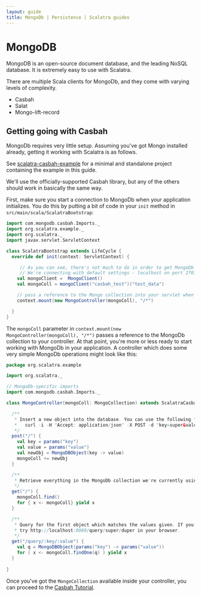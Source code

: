 ```yaml
---
layout: guide
title: MongoDb | Persistence | Scalatra guides
---
```


<div class="page-header">
  <h1>MongoDB</h1>
</div>

MongoDB is an open-source document database, and the leading NoSQL database. It is extremely easy to use with Scalatra. 

There are multiple Scala clients for MongoDb, and they come with varying levels of complexity. 

* Casbah
* Salat
* Mongo-lift-record

## Getting going with Casbah

MongoDb requires very little setup. Assuming you've got Mongo installed already, getting it working with Scalatra is as follows. 

<div class="alert alert-info">
  <span class="badge badge-info"><i class="icon-flag icon-white"></i></span>
  See
  <a href="https://github.com/scalatra/scalatra-website-examples/tree/master/2.2/persistence/scalatra-casbah-example">scalatra-casbah-example</a>
  for a minimal and standalone project containing the example in this guide.
</div>

We'll use the officially-supported Casbah library, but any of the others should work in basically the same way.

First, make sure you start a connection to MongoDb when your application initializes. You do this by putting a bit of code in your `init` method in `src/main/scala/ScalatraBootstrap`:

```scala
import com.mongodb.casbah.Imports._
import org.scalatra.example._
import org.scalatra._
import javax.servlet.ServletContext

class ScalatraBootstrap extends LifeCycle {
  override def init(context: ServletContext) {

     // As you can see, there's not much to do in order to get MongoDb working with Scalatra.
     // We're connecting with default settings - localhost on port 27017 - by calling MongoClient() with no arguments.
    val mongoClient =  MongoClient()
    val mongoColl = mongoClient("casbah_test")("test_data")

    // pass a reference to the Mongo collection into your servlet when you mount it at application start:
    context.mount(new MongoController(mongoColl), "/*")

  }
}
```

The `mongoColl` parameter in `context.mount(new MongoController(mongoColl), "/*")` passes a reference to the MongoDb collection to your controller. At that point, you're more or less ready to start working with MongoDb in your application. A controller which does some very simple MongoDb operations might look like this:


```scala
package org.scalatra.example

import org.scalatra._

// MongoDb-specific imports
import com.mongodb.casbah.Imports._

class MongoController(mongoColl: MongoCollection) extends ScalatraCasbahExampleStack {

  /**
   * Insert a new object into the database. You can use the following from your console to try it out:
   *   curl -i -H "Accept: application/json" -X POST -d "key=super&value=duper" http://localhost:8080/insert
   */
  post("/") {
    val key = params("key")
    val value = params("value")
    val newObj = MongoDBObject(key -> value)
    mongoColl += newObj
  }

  /**
   * Retrieve everything in the MongoDb collection we're currently using.
   */
  get("/") {
    mongoColl.find()
    for { x <- mongoColl} yield x
  }

  /**
   * Query for the first object which matches the values given. If you copy/pasted the insert example above,
   * try http://localhost:8080/query/super/duper in your browser.
   */
  get("/query/:key/:value") {
    val q = MongoDBObject(params("key") -> params("value"))
    for ( x <- mongoColl.findOne(q) ) yield x
  }
  
}
```

Once you've got the `MongoCollection` available inside your controller, you can proceed to the [Casbah Tutorial](http://mongodb.github.io/casbah/tutorial.html).
